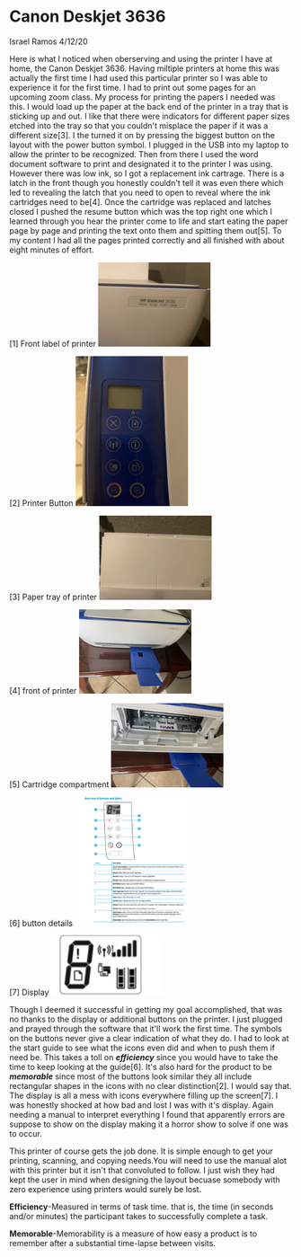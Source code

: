 # Canon Deskjet 3636

Israel Ramos
4/12/20

Here is what I noticed when oberserving and using the printer I have at home, the Canon Deskjet 3636. Having miltiple printers at home this was actually the first time I had used this particular printer so I was able to experience it for the first time. I had to print out some pages for an upcoming zoom class. My process for printing the papers I needed was this. I would load up the paper at the back end of the printer in a tray that is sticking up and out. I like that there were indicators for different paper sizes etched into the tray so that you couldn't misplace the paper if it was a different size[3]. I the turned it on by pressing the biggest button on the layout with the power button symbol. I plugged in the USB into my laptop to allow the printer to be recognized. Then from there I used the word document software to print and designated it to the printer I was using. However there was low ink, so I got a replacement ink cartrage. There is a latch in the front though you honestly couldn't tell it was even there which led to revealing the latch that you need to open to reveal where the ink cartridges need to be[4]. Once the cartridge was replaced and  latches closed I pushed the resume button which was the top right one which I learned through you hear the printer come to life and start eating the paper page by page and printing the text onto them and spitting them out[5]. To my content I had all the pages printed correctly and all finished with about eight minutes of effort.

[1] Front label of printer
<img src = "../assets/printLabel.jpg" alt = "Print Label" width = "200"   />

[2] Printer Button
<img src = "../assets/printButtons.jpg" alt = "Print Buttons" width = "200"/>

[3] Paper tray of printer
<img src = "../assets/printTray.jpg" alt = "printTray" width = "200"/>

[4] front of printer
<img src = "../assets/printFront.jpg" alt = "printFront" width = "200"   />

[5] Cartridge compartment
<img src = "../assets/printInside.jpg" alt = "printInside" width = "200"/>

[6] button details
<img src = "../assets/buttonLayout.PNG" alt = "layout" width = "200"   />

[7] Display
<img src = "../assets/printDisplay.PNG" alt = "printDisplay" width = "200"/>



Though I deemed it successful in getting my goal accomplished, that was no thanks to the display or additional buttons on the printer. I just plugged and prayed through the software that it'll work the first time. The symbols on the buttons never give a clear indication of what they do. I had to look at the start guide to see what the icons even did and when to push them if need be. This takes a toll on ***efficiency*** since you would have to take the time to keep looking at the guide[6]. It's also hard for the product to be ***memorable*** since most of the buttons look similar they all include rectangular shapes in the icons with no clear distinction[2]. I would say that. The display is all a mess with icons everywhere filling up the screen[7]. I was honestly shocked at how bad and lost I was with it's display. Again needing a manual to interpret everything I found that apparently errors are suppose to show on the display making it a horror show to solve if one was to occur. 

This printer of course gets the job done. It is simple enough to get your printing, scanning, and copying needs.You will need to use the manual alot with this printer but it isn't that convoluted to follow. I just wish they had kept the user in mind when designing the layout becuase somebody with zero experience using printers would surely be lost. 


**Efficiency**-Measured in terms of task time. that is, the time (in seconds and/or minutes) the participant takes to successfully complete a task.

**Memorable**-Memorability is a measure of how easy a product is to remember after a substantial time-lapse between visits.



